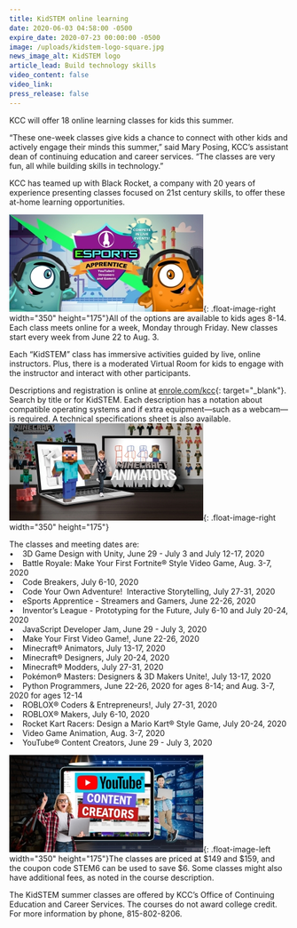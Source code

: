 ```yaml
---
title: KidSTEM online learning
date: 2020-06-03 04:58:00 -0500
expire_date: 2020-07-23 00:00:00 -0500
image: /uploads/kidstem-logo-square.jpg
news_image_alt: KidSTEM logo
article_lead: Build technology skills
video_content: false
video_link:
press_release: false
---
```


KCC will offer 18 online learning classes for kids this summer.

“These one-week classes give kids a chance to connect with other kids and actively engage their minds this summer,” said Mary Posing, KCC’s assistant dean of continuing education and career services. “The classes are very fun, all while building skills in technology.”

KCC has teamed up with Black Rocket, a company with 20 years of experience presenting classes focused on 21st century skills, to offer these at-home learning opportunities.

![](/uploads/esports-kcc-kidstem-sm.jpg){: .float-image-right width="350" height="175"}All of the options are available to kids ages 8-14. Each class meets online for a week, Monday through Friday. New classes start every week from June 22 to Aug. 3.

Each “KidSTEM” class has immersive activities guided by live, online instructors. Plus, there is a moderated Virtual Room for kids to engage with the instructor and interact with other participants.

Descriptions and registration is online at [enrole.com/kcc](https://www.enrole.com/kcc/jsp/index.jsp){: target="_blank"}. Search by title or for KidSTEM. Each description has a notation about compatible operating systems and if extra equipment—such as a webcam—is required. A technical specifications sheet is also available.&nbsp;![](/uploads/minecraft-animators-kcc-kidstem-sm.jpg){: .float-image-right width="350" height="175"}

The classes and meeting dates are:<br>• &nbsp; &nbsp;3D Game Design with Unity, June 29 - July 3 and July 12-17, 2020&nbsp;<br>• &nbsp; &nbsp;Battle Royale: Make Your First Fortnite&reg; Style Video Game, Aug. 3-7, 2020<br>• &nbsp; &nbsp;Code Breakers, July 6-10, 2020<br>• &nbsp; &nbsp;Code Your Own Adventure\! &nbsp;Interactive Storytelling, July 27-31, 2020<br>• &nbsp; &nbsp;eSports Apprentice - Streamers and Gamers, June 22-26, 2020<br>• &nbsp; &nbsp;Inventor’s League - Prototyping for the Future, July 6-10 and July 20-24, 2020<br>• &nbsp; &nbsp;JavaScript Developer Jam, June 29 - July 3, 2020<br>• &nbsp; &nbsp;Make Your First Video Game\!, June 22-26, 2020<br>• &nbsp; &nbsp;Minecraft&reg; Animators, July 13-17, 2020<br>• &nbsp; &nbsp;Minecraft&reg; Designers, July 20-24, 2020<br>• &nbsp; &nbsp;Minecraft&reg; Modders, July 27-31, 2020<br>• &nbsp; &nbsp;Pok&eacute;mon&reg; Masters: Designers & 3D Makers Unite\!, July 13-17, 2020<br>• &nbsp; &nbsp;Python Programmers, June 22-26, 2020 for ages 8-14; and Aug. 3-7, 2020 for ages 12-14<br>• &nbsp; &nbsp;ROBLOX&reg; Coders & Entrepreneurs\!, July 27-31, 2020<br>• &nbsp; &nbsp;ROBLOX&reg; Makers, July 6-10, 2020&nbsp;<br>• &nbsp; &nbsp;Rocket Kart Racers: Design a Mario Kart&reg; Style Game, July 20-24, 2020<br>• &nbsp; &nbsp;Video Game Animation, Aug. 3-7, 2020<br>• &nbsp; &nbsp;YouTube&reg; Content Creators, June 29 - July 3, 2020

![](/uploads/youtube-content-creators-kcc-kidstem-sm.jpg){: .float-image-left width="350" height="175"}The classes are priced at $149 and $159, and the coupon code STEM6 can be used to save $6. Some classes might also have additional fees, as noted in the course description.

The KidSTEM summer classes are offered by KCC’s Office of Continuing Education and Career Services. The courses do not award college credit. For more information by phone, 815-802-8206.&nbsp;<br>&nbsp;